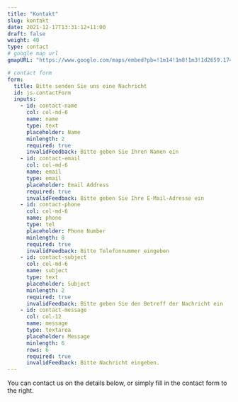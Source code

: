```yaml
---
title: "Kontakt"
slug: kontakt
date: 2021-12-17T13:31:12+11:00
draft: false
weight: 40
type: contact
# google map url
gmapURL: "https://www.google.com/maps/embed?pb=!1m14!1m8!1m3!1d2659.1747180709394!2d16.4011965!3d48.2032505!3m2!1i1024!2i768!4f13.1!3m3!1m2!1s0x476d076a62abfdc9%3A0x8a0a299a1eb28db4!2sB%C3%B6cklinstra%C3%9Fe%20100%2C%201020%20Wien!5e0!3m2!1sde!2sat!4v1666083892017!5m2!1sde!2sat"

# contact form
form:
  title: Bitte senden Sie uns eine Nachricht
  id: js-contactForm
  inputs:
    - id: contact-name
      col: col-md-6
      name: name
      type: text
      placeholder: Name
      minlength: 2
      required: true
      invalidFeedback: Bitte geben Sie Ihren Namen ein
    - id: contact-email
      col: col-md-6
      name: email
      type: email
      placeholder: Email Address
      required: true
      invalidFeedback: Bitte geben Sie Ihre E-Mail-Adresse ein
    - id: contact-phone
      col: col-md-6
      name: phone
      type: tel
      placeholder: Phone Number
      minlength: 8
      required: true
      invalidFeedback: Bitte Telefonnummer eingeben
    - id: contact-subject
      col: col-md-6
      name: subject
      type: text
      placeholder: Subject
      minlength: 2
      required: true
      invalidFeedback: Bitte geben Sie den Betreff der Nachricht ein
    - id: contact-message
      col: col-12
      name: message
      type: textarea
      placeholder: Message
      minlength: 6
      rows: 6
      required: true
      invalidFeedback: Bitte Nachricht eingeben.
---
```


You can contact us on the details below, or simply fill in the contact form to the right.

